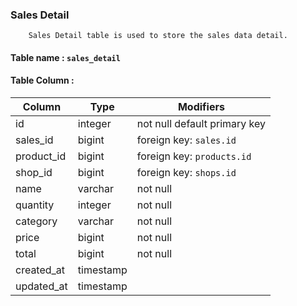 ### Sales Detail

        Sales Detail table is used to store the sales data detail.

#### Table name : `sales_detail`

#### Table Column :

| Column     | Type      | Modifiers                    |
| ---------- | --------- | ---------------------------- |
| id         | integer   | not null default primary key |
| sales_id   | bigint    | foreign key: `sales.id`      |
| product_id | bigint    | foreign key: `products.id`   |
| shop_id    | bigint    | foreign key: `shops.id`      |
| name       | varchar   | not null                     |
| quantity   | integer   | not null                     |
| category   | varchar   | not null                     |
| price      | bigint    | not null                     |
| total      | bigint    | not null                     |
| created_at | timestamp |                              |
| updated_at | timestamp |                              |
